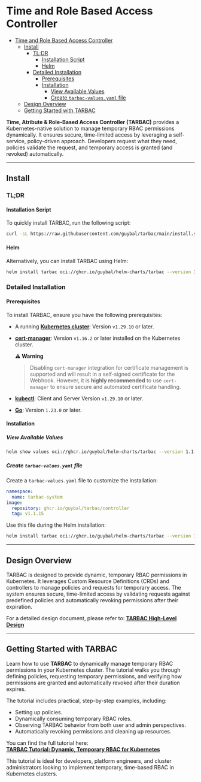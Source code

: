 # Time and Role Based Access Controller

- [Time and Role Based Access Controller](#time-and-role-based-access-controller)
  - [Install](#install)
    - [TL;DR](#tldr)
      - [Installation Script](#installation-script)
      - [Helm](#helm)
    - [Detailed Installation](#detailed-installation)
      - [Prerequisites](#prerequisites)
      - [Installation](#installation)
        - [View Available Values](#view-available-values)
        - [Create `tarbac-values.yaml` file](#create-tarbac-valuesyaml-file)
  - [Design Overview](#design-overview)
  - [Getting Started with TARBAC](#getting-started-with-tarbac)

**Time, Atribute & Role-Based Access Controller (TARBAC)** provides a Kubernetes-native solution to manage temporary RBAC permissions dynamically. It ensures secure, time-limited access by leveraging a self-service, policy-driven approach. Developers request what they need, policies validate the request, and temporary access is granted (and revoked) automatically.

---

## Install

### TL;DR

#### Installation Script

To quickly install TARBAC, run the following script:

```bash
curl -sL https://raw.githubusercontent.com/guybal/tarbac/main/install.sh | bash
```

#### Helm

Alternatively, you can install TARBAC using Helm:

```bash
helm install tarbac oci://ghcr.io/guybal/helm-charts/tarbac --version 1.1.7 --namespace tarbac-system --create-namespace
```

### Detailed Installation

#### Prerequisites

To install TARBAC, ensure you have the following prerequisites:

- A running [**Kubernetes cluster**](https://kubernetes.io/docs/setup/): Version `v1.29.10` or later.
- [**cert-manager**](https://cert-manager.io/docs/installation/helm/): Version `v1.16.2` or later installed on the Kubernetes cluster.
  
    **⚠️ Warning**
    > Disabling `cert-manager` integration for certificate management is supported and will result in a self-signed certificate for the Webhook. However, it is **highly recommended** to use `cert-manager` to ensure secure and automated certificate handling.

- [**kubectl**](https://kubernetes.io/docs/tasks/tools/#kubectl): Client and Server Version `v1.29.10` or later.
- [**Go**](https://go.dev/doc/install): Version `1.23.0` or later.

#### Installation

##### View Available Values

```bash
helm show values oci://ghcr.io/guybal/helm-charts/tarbac --version 1.1.7
```

##### Create `tarbac-values.yaml` file

Create a `tarbac-values.yaml` file to customize the installation:

```yaml
namespace:
  name: tarbac-system
image:
  repository: ghcr.io/guybal/tarbac/controller
  tag: v1.1.15
```

Use this file during the Helm installation:

```bash
helm install tarbac oci://ghcr.io/guybal/helm-charts/tarbac --version 1.1.7 -f tarbac-values.yaml --namespace tarbac-system --create-namespace
```

---

## Design Overview

TARBAC is designed to provide dynamic, temporary RBAC permissions in Kubernetes. It leverages Custom Resource Definitions (CRDs) and controllers to manage policies and requests for temporary access. The system ensures secure, time-limited access by validating requests against predefined policies and automatically revoking permissions after their expiration.

For a detailed design document, please refer to:
[**TARBAC High-Level Design**](./docs/design.md)

---

## Getting Started with TARBAC

Learn how to use **TARBAC** to dynamically manage temporary RBAC permissions in your Kubernetes cluster.
The tutorial walks you through defining policies, requesting temporary permissions, and verifying how permissions are granted and automatically revoked after their duration expires.

The tutorial includes practical, step-by-step examples, including:

- Setting up policies.
- Dynamically consuming temporary RBAC roles.
- Observing TARBAC behavior from both user and admin perspectives.
- Automatically revoking permissions and cleaning up resources.

You can find the full tutorial here:  
[**TARBAC Tutorial: Dynamic, Temporary RBAC for Kubernetes**](./docs/tutorials/Tutorial.md)

This tutorial is ideal for developers, platform engineers, and cluster administrators looking to implement temporary, time-based RBAC in Kubernetes clusters.
